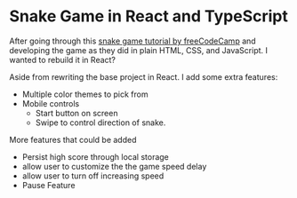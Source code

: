 # Snake Game in React and TypeScript

After going through this [snake game tutorial by freeCodeCamp](https://www.youtube.com/watch?v=uyhzCBEGaBY) and developing the game as they did in plain HTML, CSS, and JavaScript. I wanted to rebuild it in React?

Aside from rewriting the base project in React. I add some extra features:
- Multiple color themes to pick from
- Mobile controls
  - Start button on screen
  - Swipe to control direction of snake.


More features that could be added
- Persist high score through local storage
- allow user to customize the the game speed delay
- allow user to turn off increasing speed
- Pause Feature

